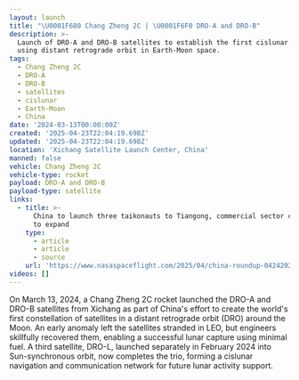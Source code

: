 ```yaml
---
layout: launch
title: "\U0001F680 Chang Zheng 2C | \U0001F6F0 DRO-A and DRO-B"
description: >-
  Launch of DRO-A and DRO-B satellites to establish the first cislunar network
  using distant retrograde orbit in Earth-Moon space.
tags:
  - Chang Zheng 2C
  - DRO-A
  - DRO-B
  - satellites
  - cislunar
  - Earth-Moon
  - China
date: '2024-03-13T00:00:00Z'
created: '2025-04-23T22:04:19.698Z'
updated: '2025-04-23T22:04:19.698Z'
location: 'Xichang Satellite Launch Center, China'
manned: false
vehicle: Chang Zheng 2C
vehicle-type: rocket
payload: DRO-A and DRO-B
payload-type: satellite
links:
  - title: >-
      China to launch three taikonauts to Tiangong, commercial sector continues
      to expand
    type:
      - article
      - article
      - source
    url: 'https://www.nasaspaceflight.com/2025/04/china-roundup-04242025/'
videos: []
---
```

On March 13, 2024, a Chang Zheng 2C rocket launched the DRO-A and DRO-B satellites from Xichang as part of China's effort to create the world's first constellation of satellites in a distant retrograde orbit (DRO) around the Moon. An early anomaly left the satellites stranded in LEO, but engineers skillfully recovered them, enabling a successful lunar capture using minimal fuel. A third satellite, DRO-L, launched separately in February 2024 into Sun-synchronous orbit, now completes the trio, forming a cislunar navigation and communication network for future lunar activity support.
